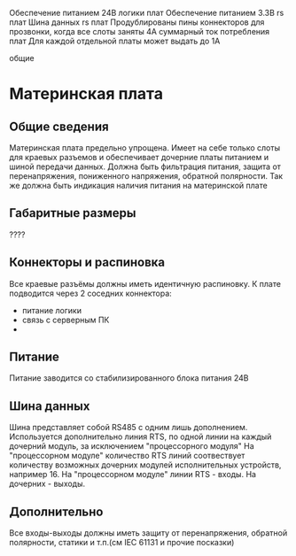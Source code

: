 Обеспечение питанием 24В логики плат
Обеспечение питанием 3.3В rs плат
Шина данных rs плат
Продублированы пины коннекторов для прозвонки, когда все слоты заняты
4А суммарный ток потребления плат
Для каждой отдельной платы может выдать до 1А


общие

# Материнская плата

## Общие сведения
Материнская плата предельно упрощена. Имеет на себе только слоты для краевых разъемов и обеспечивает дочерние платы питанием и шиной передачи данных.
Должна быть фильтрация питания, защита от перенапряжения, пониженного напряжения, обратной полярности.
Так же должна быть индикация наличия питания на материнской плате

## Габаритные размеры
????

## Коннекторы и распиновка
Все краевые разъёмы должны иметь идентичную распиновку.
К плате подводится через 2 соседних коннектора: 
- питание логики
- связь с серверным ПК
- 
## Питание
Питание заводится со стабилизированного блока питания 24В

## Шина данных
Шина представляет собой RS485 с одним лишь дополнением. Используется дополнительно линия RTS, по одной линии на каждый дочерний модуль, за исключением "процессорного модуля"
На "процессорном модуле" количество RTS линий соотвествует количеству возможных дочерних модулей исполнительных устройств, например 16. На "процессорном модуле"
линии RTS - входы. На дочерних - выходы.

## Дополнительно
Все входы-выходы должны иметь защиту от перенапряжения, обратной полярности, статики и т.п.(см IEC 61131 и прочие посказки)
